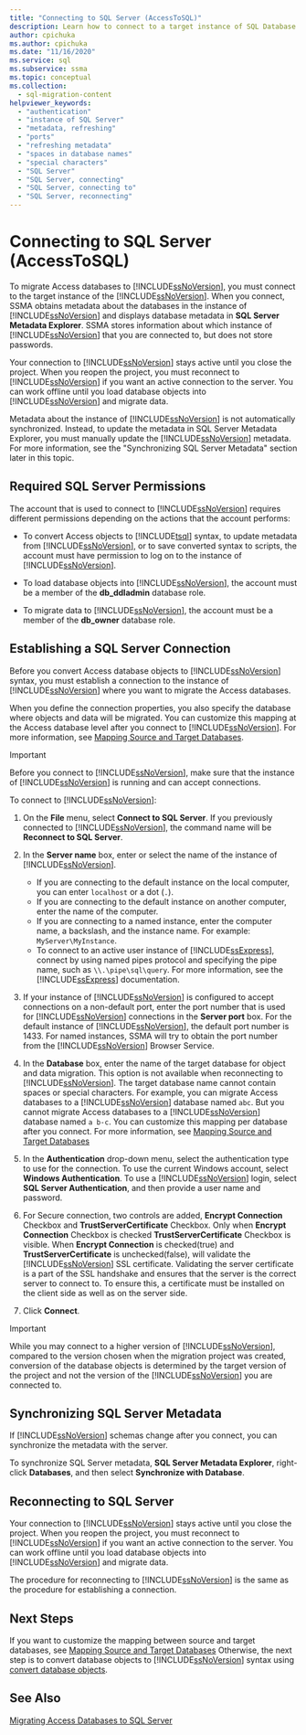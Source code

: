 ```yaml
---
title: "Connecting to SQL Server (AccessToSQL)"
description: Learn how to connect to a target instance of SQL Database to migrate Access databases. SSMA obtains metadata about databases in SQL Database.
author: cpichuka
ms.author: cpichuka
ms.date: "11/16/2020"
ms.service: sql
ms.subservice: ssma
ms.topic: conceptual
ms.collection:
  - sql-migration-content
helpviewer_keywords:
  - "authentication"
  - "instance of SQL Server"
  - "metadata, refreshing"
  - "ports"
  - "refreshing metadata"
  - "spaces in database names"
  - "special characters"
  - "SQL Server"
  - "SQL Server, connecting"
  - "SQL Server, connecting to"
  - "SQL Server, reconnecting"
---
```


# Connecting to SQL Server (AccessToSQL)

To migrate Access databases to [!INCLUDE[ssNoVersion](../../includes/ssnoversion-md.md)], you must connect to the target instance of the [!INCLUDE[ssNoVersion](../../includes/ssnoversion-md.md)]. When you connect, SSMA obtains metadata about the databases in the instance of [!INCLUDE[ssNoVersion](../../includes/ssnoversion-md.md)] and displays database metadata in **SQL Server Metadata Explorer**. SSMA stores information about which instance of [!INCLUDE[ssNoVersion](../../includes/ssnoversion-md.md)] that you are connected to, but does not store passwords.

Your connection to [!INCLUDE[ssNoVersion](../../includes/ssnoversion-md.md)] stays active until you close the project. When you reopen the project, you must reconnect to [!INCLUDE[ssNoVersion](../../includes/ssnoversion-md.md)] if you want an active connection to the server. You can work offline until you load database objects into [!INCLUDE[ssNoVersion](../../includes/ssnoversion-md.md)] and migrate data.

Metadata about the instance of [!INCLUDE[ssNoVersion](../../includes/ssnoversion-md.md)] is not automatically synchronized. Instead, to update the metadata in SQL Server Metadata Explorer, you must manually update the [!INCLUDE[ssNoVersion](../../includes/ssnoversion-md.md)] metadata. For more information, see the "Synchronizing SQL Server Metadata" section later in this topic.

## Required SQL Server Permissions

The account that is used to connect to [!INCLUDE[ssNoVersion](../../includes/ssnoversion-md.md)] requires different permissions depending on the actions that the account performs:

- To convert Access objects to [!INCLUDE[tsql](../../includes/tsql-md.md)] syntax, to update metadata from [!INCLUDE[ssNoVersion](../../includes/ssnoversion-md.md)], or to save converted syntax to scripts, the account must have permission to log on to the instance of [!INCLUDE[ssNoVersion](../../includes/ssnoversion-md.md)].

- To load database objects into [!INCLUDE[ssNoVersion](../../includes/ssnoversion-md.md)], the account must be a member of the **db_ddladmin** database role.

- To migrate data to [!INCLUDE[ssNoVersion](../../includes/ssnoversion-md.md)], the account must be a member of the **db_owner** database role.

## Establishing a SQL Server Connection

Before you convert Access database objects to [!INCLUDE[ssNoVersion](../../includes/ssnoversion-md.md)] syntax, you must establish a connection to the instance of [!INCLUDE[ssNoVersion](../../includes/ssnoversion-md.md)] where you want to migrate the Access databases.

When you define the connection properties, you also specify the database where objects and data will be migrated. You can customize this mapping at the Access database level after you connect to [!INCLUDE[ssNoVersion](../../includes/ssnoversion-md.md)]. For more information, see [Mapping Source and Target Databases](mapping-source-and-target-databases-accesstosql.md).

> [!IMPORTANT]
> Before you connect to [!INCLUDE[ssNoVersion](../../includes/ssnoversion-md.md)], make sure that the instance of [!INCLUDE[ssNoVersion](../../includes/ssnoversion-md.md)] is running and can accept connections.

To connect to [!INCLUDE[ssNoVersion](../../includes/ssnoversion-md.md)]:

1. On the **File** menu, select **Connect to SQL Server**.
   If you previously connected to [!INCLUDE[ssNoVersion](../../includes/ssnoversion-md.md)], the command name will be **Reconnect to SQL Server**.

2. In the **Server name** box, enter or select the name of the instance of [!INCLUDE[ssNoVersion](../../includes/ssnoversion-md.md)].
   - If you are connecting to the default instance on the local computer, you can enter `localhost` or a dot (`.`).
   - If you are connecting to the default instance on another computer, enter the name of the computer.
   - If you are connecting to a named instance, enter the computer name, a backslash, and the instance name. For example: `MyServer\MyInstance`.
   - To connect to an active user instance of [!INCLUDE[ssExpress](../../includes/ssexpress-md.md)], connect by using named pipes protocol and specifying the pipe name, such as `\\.\pipe\sql\query`. For more information, see the [!INCLUDE[ssExpress](../../includes/ssexpress-md.md)] documentation.

3. If your instance of [!INCLUDE[ssNoVersion](../../includes/ssnoversion-md.md)] is configured to accept connections on a non-default port, enter the port number that is used for [!INCLUDE[ssNoVersion](../../includes/ssnoversion-md.md)] connections in the **Server port** box. For the default instance of [!INCLUDE[ssNoVersion](../../includes/ssnoversion-md.md)], the default port number is 1433. For named instances, SSMA will try to obtain the port number from the [!INCLUDE[ssNoVersion](../../includes/ssnoversion-md.md)] Browser Service.

4. In the **Database** box, enter the name of the target database for object and data migration.
   This option is not available when reconnecting to [!INCLUDE[ssNoVersion](../../includes/ssnoversion-md.md)].
   The target database name cannot contain spaces or special characters. For example, you can migrate Access databases to a [!INCLUDE[ssNoVersion](../../includes/ssnoversion-md.md)] database named `abc`. But you cannot migrate Access databases to a [!INCLUDE[ssNoVersion](../../includes/ssnoversion-md.md)] database named `a b-c`.
   You can customize this mapping per database after you connect. For more information, see [Mapping Source and Target Databases](mapping-source-and-target-databases-accesstosql.md)

5. In the **Authentication** drop-down menu, select the authentication type to use for the connection. To use the current Windows account, select **Windows Authentication**. To use a [!INCLUDE[ssNoVersion](../../includes/ssnoversion-md.md)] login, select **SQL Server Authentication**, and then provide a user name and password.

6. For Secure connection, two controls are added, **Encrypt Connection** Checkbox and **TrustServerCertificate** Checkbox. Only when **Encrypt Connection** Checkbox is checked **TrustServerCertificate** Checkbox is visible. When **Encrypt Connection** is checked(true) and **TrustServerCertificate** is unchecked(false), will validate the [!INCLUDE[ssNoVersion](../../includes/ssnoversion-md.md)] SSL certificate. Validating the server certificate is a part of the SSL handshake and ensures that the server is the correct server to connect to. To ensure this, a certificate must be installed on the client side as well as on the server side.

7. Click **Connect**.

> [!IMPORTANT]
> While you may connect to a higher version of [!INCLUDE[ssNoVersion](../../includes/ssnoversion-md.md)], compared to the version chosen when the migration project was created, conversion of the database objects is determined by the target version of the project and not the version of the [!INCLUDE[ssNoVersion](../../includes/ssnoversion-md.md)] you are connected to.

## Synchronizing SQL Server Metadata

If [!INCLUDE[ssNoVersion](../../includes/ssnoversion-md.md)] schemas change after you connect, you can synchronize the metadata with the server.

To synchronize SQL Server metadata, **SQL Server Metadata Explorer**, right-click **Databases**, and then select **Synchronize with Database**.

## Reconnecting to SQL Server

Your connection to [!INCLUDE[ssNoVersion](../../includes/ssnoversion-md.md)] stays active until you close the project. When you reopen the project, you must reconnect to [!INCLUDE[ssNoVersion](../../includes/ssnoversion-md.md)] if you want an active connection to the server. You can work offline until you load database objects into [!INCLUDE[ssNoVersion](../../includes/ssnoversion-md.md)] and migrate data.

The procedure for reconnecting to [!INCLUDE[ssNoVersion](../../includes/ssnoversion-md.md)] is the same as the procedure for establishing a connection.

## Next Steps

If you want to customize the mapping between source and target databases, see [Mapping Source and Target Databases](mapping-source-and-target-databases-accesstosql.md) Otherwise, the next step is to convert database objects to [!INCLUDE[ssNoVersion](../../includes/ssnoversion-md.md)] syntax using [convert database objects](converting-access-database-objects-accesstosql.md).

## See Also

[Migrating Access Databases to SQL Server](migrating-access-databases-to-sql-server-azure-sql-db-accesstosql.md)
